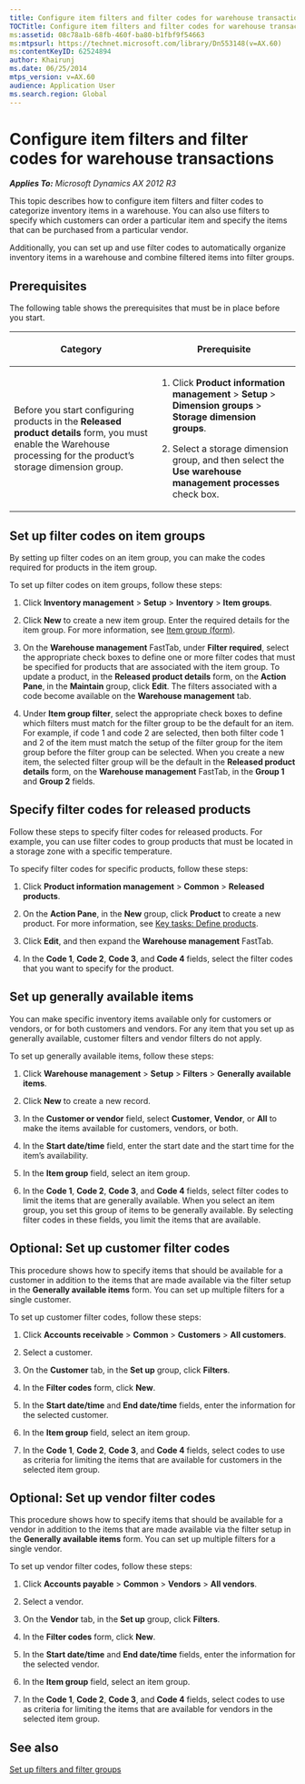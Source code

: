 ```yaml
---
title: Configure item filters and filter codes for warehouse transactions
TOCTitle: Configure item filters and filter codes for warehouse transactions
ms:assetid: 08c78a1b-68fb-460f-ba80-b1fbf9f54663
ms:mtpsurl: https://technet.microsoft.com/library/Dn553148(v=AX.60)
ms:contentKeyID: 62524894
author: Khairunj
ms.date: 06/25/2014
mtps_version: v=AX.60
audience: Application User
ms.search.region: Global
---
```


# Configure item filters and filter codes for warehouse transactions 


_**Applies To:** Microsoft Dynamics AX 2012 R3_

This topic describes how to configure item filters and filter codes to categorize inventory items in a warehouse. You can also use filters to specify which customers can order a particular item and specify the items that can be purchased from a particular vendor.

Additionally, you can set up and use filter codes to automatically organize inventory items in a warehouse and combine filtered items into filter groups.

## Prerequisites

The following table shows the prerequisites that must be in place before you start.

<table>
<colgroup>
<col style="width: 50%" />
<col style="width: 50%" />
</colgroup>
<thead>
<tr class="header">
<th><p>Category</p></th>
<th><p>Prerequisite</p></th>
</tr>
</thead>
<tbody>
<tr class="odd">
<td><p>Before you start configuring products in the <strong>Released product details</strong> form, you must enable the Warehouse processing for the product’s storage dimension group.</p></td>
<td><ol>
<li><p>Click <strong>Product information management</strong> &gt; <strong>Setup</strong> &gt; <strong>Dimension groups</strong> &gt; <strong>Storage dimension groups</strong>.</p></li>
<li><p>Select a storage dimension group, and then select the <strong>Use warehouse management processes</strong> check box.</p></li>
</ol>
<p></p></td>
</tr>
</tbody>
</table>


## Set up filter codes on item groups

By setting up filter codes on an item group, you can make the codes required for products in the item group.

To set up filter codes on item groups, follow these steps:

1.  Click **Inventory management** \> **Setup** \> **Inventory** \> **Item groups**.

2.  Click **New** to create a new item group. Enter the required details for the item group. For more information, see [Item group (form)](https://technet.microsoft.com/library/aa575515\(v=ax.60\)).

3.  On the **Warehouse management** FastTab, under **Filter required**, select the appropriate check boxes to define one or more filter codes that must be specified for products that are associated with the item group. To update a product, in the **Released product details** form, on the **Action Pane**, in the **Maintain** group, click **Edit**. The filters associated with a code become available on the **Warehouse management** tab.

4.  Under **Item group filter**, select the appropriate check boxes to define which filters must match for the filter group to be the default for an item. For example, if code 1 and code 2 are selected, then both filter code 1 and 2 of the item must match the setup of the filter group for the item group before the filter group can be selected. When you create a new item, the selected filter group will be the default in the **Released product details** form, on the **Warehouse management** FastTab, in the **Group 1** and **Group 2** fields.

## Specify filter codes for released products

Follow these steps to specify filter codes for released products. For example, you can use filter codes to group products that must be located in a storage zone with a specific temperature.

To specify filter codes for specific products, follow these steps:

1.  Click **Product information management** \> **Common** \> **Released products**.

2.  On the **Action Pane**, in the **New** group, click **Product** to create a new product. For more information, see [Key tasks: Define products](key-tasks-define-products.md).

3.  Click **Edit**, and then expand the **Warehouse management** FastTab.

4.  In the **Code 1**, **Code 2**, **Code 3**, and **Code 4** fields, select the filter codes that you want to specify for the product.

## Set up generally available items

You can make specific inventory items available only for customers or vendors, or for both customers and vendors. For any item that you set up as generally available, customer filters and vendor filters do not apply.

To set up generally available items, follow these steps:

1.  Click **Warehouse management** \> **Setup** \> **Filters** \> **Generally available items**.

2.  Click **New** to create a new record.

3.  In the **Customer or vendor** field, select **Customer**, **Vendor**, or **All** to make the items available for customers, vendors, or both.

4.  In the **Start date/time** field, enter the start date and the start time for the item’s availability.

5.  In the **Item group** field, select an item group.

6.  In the **Code 1**, **Code 2**, **Code 3**, and **Code 4** fields, select filter codes to limit the items that are generally available. When you select an item group, you set this group of items to be generally available. By selecting filter codes in these fields, you limit the items that are available.

## Optional: Set up customer filter codes

This procedure shows how to specify items that should be available for a customer in addition to the items that are made available via the filter setup in the **Generally available items** form. You can set up multiple filters for a single customer.

To set up customer filter codes, follow these steps:

1.  Click **Accounts receivable** \> **Common** \> **Customers** \> **All customers**.

2.  Select a customer.

3.  On the **Customer** tab, in the **Set up** group, click **Filters**.

4.  In the **Filter codes** form, click **New**.

5.  In the **Start date/time** and **End date/time** fields, enter the information for the selected customer.

6.  In the **Item group** field, select an item group.

7.  In the **Code 1**, **Code 2**, **Code 3**, and **Code 4** fields, select codes to use as criteria for limiting the items that are available for customers in the selected item group.

## Optional: Set up vendor filter codes

This procedure shows how to specify items that should be available for a vendor in addition to the items that are made available via the filter setup in the **Generally available items** form. You can set up multiple filters for a single vendor.

To set up vendor filter codes, follow these steps:

1.  Click **Accounts payable** \> **Common** \> **Vendors** \> **All vendors**.

2.  Select a vendor.

3.  On the **Vendor** tab, in the **Set up** group, click **Filters**.

4.  In the **Filter codes** form, click **New**.

5.  In the **Start date/time** and **End date/time** fields, enter the information for the selected vendor.

6.  In the **Item group** field, select an item group.

7.  In the **Code 1**, **Code 2**, **Code 3**, and **Code 4** fields, select codes to use as criteria for limiting the items that are available for vendors in the selected item group.

## See also

[Set up filters and filter groups](set-up-filters-and-filter-groups.md)

  


